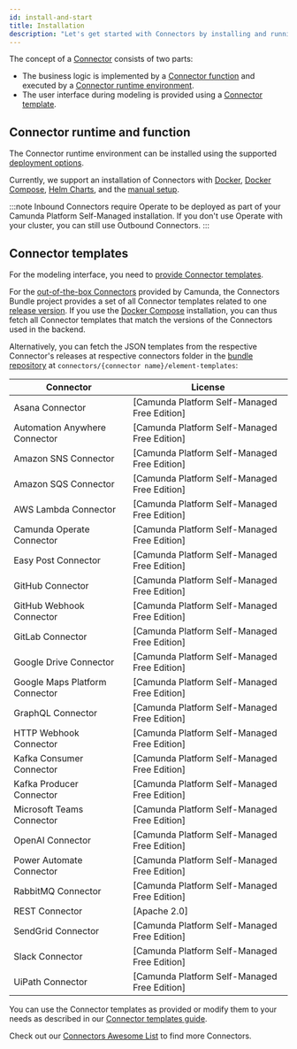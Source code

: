 ```yaml
---
id: install-and-start
title: Installation
description: "Let's get started with Connectors by installing and running them."
---
```


The concept of a [Connector](/components/connectors/introduction.md) consists of two parts:

- The business logic is implemented by a [Connector function](/components/connectors/custom-built-connectors/connector-sdk.md#runtime-logic)
  and executed by a [Connector runtime environment](/components/connectors/custom-built-connectors/connector-sdk.md#runtime-environments).
- The user interface during modeling is provided using a [Connector template](/components/connectors/custom-built-connectors/connector-templates.md).

## Connector runtime and function

The Connector runtime environment can be installed using the supported [deployment options](/self-managed/platform-deployment/overview.md#deployment-options).

Currently, we support an installation of Connectors with [Docker](/self-managed/platform-deployment/docker.md#connectors),
[Docker Compose](/self-managed/platform-deployment/docker.md#docker-compose), [Helm Charts](/self-managed/platform-deployment/helm-kubernetes/overview.md), and the [manual setup](/self-managed/platform-deployment/manual.md#run-connectors).

:::note
Inbound Connectors require Operate to be deployed as part of your Camunda Platform Self-Managed installation.
If you don't use Operate with your cluster, you can still use Outbound Connectors.
:::

## Connector templates

For the modeling interface, you need to [provide Connector templates](/components/connectors/custom-built-connectors/connector-templates.md#providing-and-using-connector-templates).

For the [out-of-the-box Connectors](/components/connectors/out-of-the-box-connectors/available-connectors-overview.md) provided by Camunda,
the Connectors Bundle project provides a set of all Connector templates related to one [release version](https://github.com/camunda/connectors-bundle/releases).
If you use the [Docker Compose](/self-managed/platform-deployment/docker.md#docker-compose) installation, you can thus fetch all Connector templates that match the versions of the Connectors used in the backend.

Alternatively, you can fetch the JSON templates from the respective Connector's releases at respective connectors folder in the [bundle repository](https://github.com/camunda/connectors-bundle)
at `connectors/{connector name}/element-templates`:

| Connector                      | License                                      |
| ------------------------------ | -------------------------------------------- |
| Asana Connector                | [Camunda Platform Self-Managed Free Edition] |
| Automation Anywhere Connector  | [Camunda Platform Self-Managed Free Edition] |
| Amazon SNS Connector           | [Camunda Platform Self-Managed Free Edition] |
| Amazon SQS Connector           | [Camunda Platform Self-Managed Free Edition] |
| AWS Lambda Connector           | [Camunda Platform Self-Managed Free Edition] |
| Camunda Operate Connector      | [Camunda Platform Self-Managed Free Edition] |
| Easy Post Connector            | [Camunda Platform Self-Managed Free Edition] |
| GitHub Connector               | [Camunda Platform Self-Managed Free Edition] |
| GitHub Webhook Connector       | [Camunda Platform Self-Managed Free Edition] |
| GitLab Connector               | [Camunda Platform Self-Managed Free Edition] |
| Google Drive Connector         | [Camunda Platform Self-Managed Free Edition] |
| Google Maps Platform Connector | [Camunda Platform Self-Managed Free Edition] |
| GraphQL Connector              | [Camunda Platform Self-Managed Free Edition] |
| HTTP Webhook Connector         | [Camunda Platform Self-Managed Free Edition] |
| Kafka Consumer Connector       | [Camunda Platform Self-Managed Free Edition] |
| Kafka Producer Connector       | [Camunda Platform Self-Managed Free Edition] |
| Microsoft Teams Connector      | [Camunda Platform Self-Managed Free Edition] |
| OpenAI Connector               | [Camunda Platform Self-Managed Free Edition] |
| Power Automate Connector       | [Camunda Platform Self-Managed Free Edition] |
| RabbitMQ Connector             | [Camunda Platform Self-Managed Free Edition] |
| REST Connector                 | [Apache 2.0]                                 |
| SendGrid Connector             | [Camunda Platform Self-Managed Free Edition] |
| Slack Connector                | [Camunda Platform Self-Managed Free Edition] |
| UiPath Connector               | [Camunda Platform Self-Managed Free Edition] |

You can use the Connector templates as provided or modify them to your needs as described in our [Connector templates guide](/components/connectors/custom-built-connectors/connector-templates.md).

Check out our [Connectors Awesome List](https://github.com/camunda-community-hub/camunda-8-connectors/tree/main) to find more Connectors.
